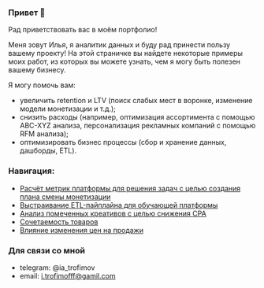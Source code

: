 ### Привет 👋
Рад приветствовать вас в моём портфолио!

Меня зовут Илья, я аналитик данных и буду рад принести пользу вашему проекту!
На этой страничке вы найдете некоторые примеры моих работ, из которых вы можете узнать, чем я могу быть полезен вашему бизнесу.

Я могу помочь вам:
-	увеличить retention и LTV (поиск слабых мест в воронке, изменение модели монетизации  и т.д.);
-	снизить расходы (например, оптимизация ассортимента с помощью ABC-XYZ анализа, персонализация рекламных компаний с помощью RFM анализа);
-	оптимизировать бизнес процессы (сбор и хранение данных,  дашборды, ETL).

### Навигация:
- [Расчёт метрик платформы для решения задач с целью создания плана смены монетизации](https://github.com/TrofimovIA/Monetization-Analytics/blob/main/README.md)
- [Выстраивание ETL-пайплайна для обучающей платформы](https://github.com/TrofimovIA/ETL-SF)
- [Анализ помеченных креативов с целью снижения CPA](https://colab.research.google.com/drive/1LnjsWLz_uWCTMZXX8yBePz2BEstnAYTo?usp=sharing)
- [Сочетаемость товаров](https://github.com/TrofimovIA/product_compatibility)
- [Влияние изменения цен на продажи](https://github.com/TrofimovIA/Price_change)

### Для связи со мной

- telegram: @ia_trofimov
- email: i.trofimofff@gamil.com


<!--
**TrofimovIA/TrofimovIA** is a ✨ _special_ ✨ repository because its `README.md` (this file) appears on your GitHub profile.

Here are some ideas to get you started:

- 🔭 I’m currently working on ...
- 🌱 I’m currently learning ...
- 👯 I’m looking to collaborate on ...
- 🤔 I’m looking for help with ...
- 💬 Ask me about ...
- 📫 How to reach me: ...
- 😄 Pronouns: ...
- ⚡ Fun fact: ...
-->
